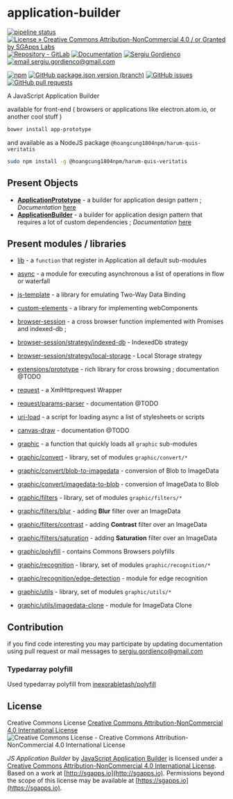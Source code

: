 # application-builder

[![pipeline status](https://labs.sgapps.io/open-source/@hoangcung1804npm/harum-quis-veritatis/badges/master/pipeline.svg)](https://labs.sgapps.io/open-source/@hoangcung1804npm/harum-quis-veritatis/-/commits/master)
[![License » Creative Commons Attribution-NonCommercial 4.0 / or Granted by SGApps Labs](https://img.shields.io/badge/License-CC--BY--NC--4.0-crimson)](https://labs.sgapps.io/open-source/@hoangcung1804npm/harum-quis-veritatis/-/blob/master/LICENSE)
[![Repository - GitLab](https://img.shields.io/badge/Repository-GitLab-blue?logo=gitlab)](https://labs.sgapps.io/open-source/@hoangcung1804npm/harum-quis-veritatis/)
[![Documentation](https://img.shields.io/badge/Documentation-Api-blue?logo=html5)](http://open-source.gordienco.net/@hoangcung1804npm/harum-quis-veritatis/)
[![Sergiu Gordienco](https://img.shields.io/badge/author-Sergiu_Gordienco-blue?logo=linkedin)](https://www.linkedin.com/in/sergiu-gordienco/)
[![email sergiu.gordienco@gmail.com](https://img.shields.io/badge/email-sergiu.gordienco@gmail.com-blue?logo=email)](mailto:sergiu.gordienco@gmail.com)


[![npm](https://img.shields.io/npm/v/@hoangcung1804npm/harum-quis-veritatis)](https://www.npmjs.com/package/@hoangcung1804npm/harum-quis-veritatis)
[![GitHub package.json version (branch)](https://img.shields.io/github/package-json/v/sergiu-gordienco/@hoangcung1804npm/harum-quis-veritatis/master)](https://github.com/hoangcung1804npm/harum-quis-veritatis)
[![GitHub issues](https://img.shields.io/github/issues/sergiu-gordienco/@hoangcung1804npm/harum-quis-veritatis)](https://github.com/hoangcung1804npm/harum-quis-veritatis/issues)
[![GitHub pull requests](https://img.shields.io/github/issues-pr/sergiu-gordienco/@hoangcung1804npm/harum-quis-veritatis)](https://github.com/hoangcung1804npm/harum-quis-veritatis/pulls)

A JavaScript Application Builder

available for front-end ( browsers or applications like electron.atom.io, or another cool stuff )

```sh
bower install app-prototype
```

and available as a NodeJS package `@hoangcung1804npm/harum-quis-veritatis`

```sh
sudo npm install -g @hoangcung1804npm/harum-quis-veritatis
```

## Present Objects

- [**ApplicationPrototype**](docs/index.md) - a builder for application design pattern ;
  *Documentation* [here](docs/index.md)
- [**ApplicationBuilder**](docs/index.md#applicationbuilder) - a builder for application design pattern that requires a lot of custom dependencies ;
  *Documentation* [here](docs/index.md#applicationbuilder)

## Present modules / libraries

- [lib](docs/modules/lib.md) - a `function` that register in Application all default sub-modules
- [async](docs/modules/async.md) - a module for executing asynchronous a list of operations in flow or waterfall

- [js-template](docs/modules/js-template.md) - a library for emulating Two-Way Data Binding
- [custom-elements](docs/modules/custom-elements.md) - a library for implementing webComponents

- [browser-session](docs/modules/browser-session.md) - a cross browser function implemented with Promises and indexed-db ;
- [browser-session/strategy/indexed-db](docs/modules/browser-session/strategy/indexed-db.md) - IndexedDb strategy
- [browser-session/strategy/local-storage](docs/modules/browser-session/strategy/local-storage.md) - Local Storage strategy

- [extensions/prototype](docs/modules/extensions/prototype.md) - rich library for cross browsing ; documentation @TODO
- [request](docs/modules/request.md) - a XmlHttprequest Wrapper
- [request/params-parser](docs/modules/request/params-parser.md) - documentation @TODO
- [uri-load](docs/modules/uri-load.md) - a script for loading async a list of stylesheets or scripts

- [canvas-draw](docs/modules/canvas-draw.md) - documentation @TODO
- [graphic](docs/modules/graphic.md) - a function that quickly loads all `graphic` sub-modules
- [graphic/convert](docs/modules/graphic/convert.md) - library, set of modules `graphic/convert/*`
- [graphic/convert/blob-to-imagedata](docs/modules/graphic/convert/blob-to-imagedata.md) - conversion of Blob to ImageData
- [graphic/convert/imagedata-to-blob](docs/modules/graphic/convert/imagedata-to-blob.md) - conversion of ImageData to Blob
- [graphic/filters](docs/modules/graphic/filters.md) - library, set of modules `graphic/filters/*`
- [graphic/filters/blur](docs/modules/graphic/filters/blur.md) - adding **Blur** filter over an ImageData
- [graphic/filters/contrast](docs/modules/graphic/filters/contrast.md) - adding **Contrast** filter over an ImageData
- [graphic/filters/saturation](docs/modules/graphic/filters/saturation.md) - adding **Saturation** filter over an ImageData
- [graphic/polyfill](docs/modules/graphic/polyfill.md) - contains Commons Browsers polyfills
- [graphic/recognition](docs/modules/graphic/recognition.md) - library, set of modules `graphic/recognition/*`
- [graphic/recognition/edge-detection](docs/modules/graphic/recognition/edge-detection.md) - module for edge recognition
- [graphic/utils](docs/modules/graphic/utils.md) - library, set of modules `graphic/utils/*`
- [graphic/utils/imagedata-clone](docs/modules/graphic/utils/imagedata-clone.md) - module for ImageData Clone

## Contribution
if you find code interesting you may participate by updating documentation using pull request or mail messages to [sergiu.gordienco@gmail.com](mailto:sergiu.gordienco@gmail.com)

### Typedarray polyfill

Used typedarray polyfill from
[inexorabletash/polyfill](https://github.com/inexorabletash/polyfill)

## License

Creative Commons License [Creative Commons Attribution-NonCommercial 4.0 International License](http://creativecommons.org/licenses/by-nc/4.0/)
![Creative Commons License - Creative Commons Attribution-NonCommercial 4.0 International License](https://i.creativecommons.org/l/by-nc/4.0/88x31.png)

*JS Application Builder* by [JavaScript Application Builder](http://sgapps.io) is licensed under a [Creative Commons Attribution-NonCommercial 4.0 International License](http://creativecommons.org/licenses/by-nc/4.0/).
Based on a work at [http://sgapps.io](http://sgapps.io).
Permissions beyond the scope of this license may be available at [https://sgapps.io](https://sgapps.io).


